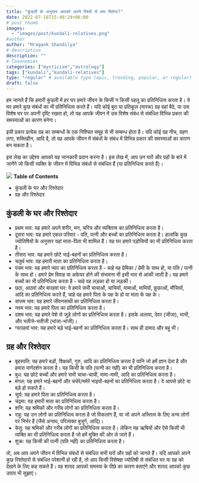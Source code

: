 ```yaml
---
title: "कुंडली के अनुसार आपको अपने रिश्तों से क्या मिलेगा?"
date: 2022-07-16T15:40:24+06:00
# post thumb
images:
  - "images/post/kundali-relatives.png"
#author
author: "Mragank Shandilya"
# description
description: ""
# Taxonomies
categories: ["mysticism","astrology"]
tags: ["kundali","kundali-relatives"]
type: "regular" # available type (epic, trending, popular, or regular)
draft: false
---
```


हम जानते हैं कि हमारी कुंडली में हर घर हमारे जीवन के किसी न किसी पहलू का प्रतिनिधित्व करता है। ये घर हमारे कुछ संबंधों का भी प्रतिनिधित्व करते हैं। यदि कोई बुरा या प्रतिकूल (मारक) ग्रह वहां बैठे, या उस विशेष घर पर अपनी दृष्टि रखता हो, तो यह आपके जीवन में उस विशेष संबंध से संबंधित विभिन्न प्रकार की समस्याओं का कारण बनेगा।

इसी प्रकार प्रत्येक ग्रह का सम्बन्धों के एक निश्चित समूह से भी सम्बन्ध होता है। यदि कोई ग्रह नीच, ग्रहण लगा, शक्तिहीन, आदि है, तो यह आपके जीवन में संबंधों के संबंध में विभिन्न प्रकार की समस्याओं का कारण बन सकता है।

इस लेख का उद्देश्य आपको यह जानकारी प्रदान करना है। इस लेख में, आप उन घरों और ग्रहों के बारे में जानेंगे जो किसी व्यक्ति के जीवन में विभिन्न संबंधों से संबंधित हैं (या प्रतिनिधित्व करते हैं)।

<div class="toc-mak">
  <img src="../../../images/pencil.png">
  <b>Table of Contents</b>
  <ul>
  <li>कुंडली के घर और रिश्तेदार</li> 
  <li>ग्रह और रिश्तेदार</li>
  </ul>
</div>

## कुंडली के घर और रिश्तेदार

* प्रथम भाव: यह हमारे अपने शरीर, मन, चरित्र और व्यक्तित्व का प्रतिनिधित्व करता है।
* दूसरा भाव: यह हमारे एकल परिवार - पति, पत्नी और बच्चों का प्रतिनिधित्व करता है। हालांकि कुछ ज्योतिषियों के अनुसार यहां माता-पिता भी शामिल हैं। यह घर हमारे पड़ोसियों का भी प्रतिनिधित्व करता है।
* तीसरा भाव: यह हमारे छोटे भाई-बहनों का प्रतिनिधित्व करता है।
* चतुर्थ भाव: यह हमारी माता का प्रतिनिधित्व करता है।
* पंचम भाव: यह हमारे प्यार का प्रतिनिधित्व करता है - चाहे वह प्रेमिका / प्रेमी के साथ हो, या पति / पत्नी के साथ हो। हमारे प्रेम विवाह या अफेयर होने की संभावना भी इसी भाव से आंकी जाती है। यह हमारे बच्चों का भी प्रतिनिधित्व करता है - चाहे वह लड़का हो या लड़की।
* छठा, आठवां और बारहवां घर: वे हमारे सभी चाचाओं, चाचियों, मामाओं, मामियों, फ़ुफ़ाओं, मौसियों, आदि का प्रतिनिधित्व करते हैं, चाहे वह हमारे पिता के पक्ष के हो या माता के पक्ष के।
* सप्तम भाव: यह हमारे जीवनसाथी का प्रतिनिधित्व करता है।
* नवम भाव: यह हमारे पिता का प्रतिनिधित्व करता है।
* दशम भाव: यह हमारे पेशे से जुड़े लोगों का प्रतिनिधित्व करता है। इसके अलावा, देवर (जीजा), भाभी, और भतीजे-भतीजी (भांजा-भांजी)।
* ग्यारहवां भाव: यह हमारे बड़े भाई-बहनों का प्रतिनिधित्व करता है। साथ ही दामाद और बहू भी।


## ग्रह और रिश्तेदार

* बृहस्पति: यह हमारे बड़ों, शिक्षकों, गुरु, आदि का प्रतिनिधित्व करता है यानि जो हमें ज्ञान देता है और हमारा मार्गदर्शन करता है। यह किसी के पति (पत्नी का नहीं) का भी प्रतिनिधित्व करता है।
* बुध: यह छोटे बच्चों और हमारे सभी चाचा-चाची, मामा-मामी, आदि का प्रतिनिधित्व करता है।
* मंगल: यह हमारे भाई-बहनों और चचेरे/ममेरे भाइयों-बहनों का प्रतिनिधित्व करता है। वे आपसे छोटे या बड़े हो सकते हैं।
* सूर्य: यह हमारे पिता का प्रतिनिधित्व करता है।
* चंद्रमा: यह हमारी माता का प्रतिनिधित्व करता है।
* शनि: यह श्रमिकों और गरीब लोगों का प्रतिनिधित्व करता है।
* राहु: यह उन लोगों का प्रतिनिधित्व करता है जो विकलांग हैं, या जो अपने अस्तित्व के लिए अन्य लोगों पर निर्भर हैं (जैसे अनाथ, परित्यक्त बुजुर्ग, आदि)।
* केतु: यह श्रमिकों और गरीब लोगों का प्रतिनिधित्व करता है। लेकिन यह ऋषियों और ऐसे किसी भी व्यक्ति का भी प्रतिनिधित्व करता है जो हमें मुक्ति की ओर ले जाते हैं।
* शुक्र: यह किसी की पत्नी (पति नहीं) का प्रतिनिधित्व करता है।

तो, अब आप अपने जीवन में विभिन्न संबंधों से संबंधित सभी घरों और ग्रहों को जानते हैं। यदि आपको अपने कुछ रिश्तेदारों से संबंधित परेशानी हो रही है, तो आप किसी विशेषज्ञ ज्योतिषी से संबंधित घर या ग्रह को देखने के लिए कह सकते हैं। वह शायद आपको समस्या के पीछे का कारण बताएंगे और शायद आपको कुछ उपाय भी सुझाएं।
